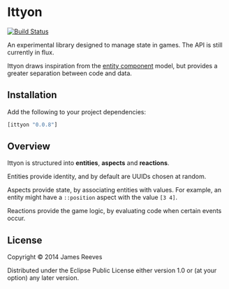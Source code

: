 # Ittyon

[![Build Status](https://travis-ci.org/weavejester/ittyon.svg?branch=master)](https://travis-ci.org/weavejester/ittyon)

An experimental library designed to manage state in games. The API is
still currently in flux.

Ittyon draws inspiration from the [entity component][1] model, but
provides a greater separation between code and data.

[1]: https://en.wikipedia.org/wiki/Entity_component_system

## Installation

Add the following to your project dependencies:

```clojure
[ittyon "0.0.8"]
```

## Overview

Ittyon is structured into __entities__, __aspects__ and __reactions__.

Entities provide identity, and by default are UUIDs chosen at
random.

Aspects provide state, by associating entities with values. For
example, an entity might have a `::position` aspect with the value
`[3 4]`.

Reactions provide the game logic, by evaluating code when certain
events occur.

## License

Copyright © 2014 James Reeves

Distributed under the Eclipse Public License either version 1.0 or (at
your option) any later version.
